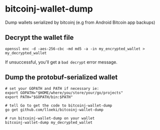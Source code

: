 # bitcoinj-wallet-dump

Dump wallets serialized by bitcoinj (e.g from Android Bitcoin app backups)

## Decrypt the wallet file

```
openssl enc -d -aes-256-cbc -md md5 -a -in my_encrypted_wallet > my_decrypted_wallet
```

If unsuccessful, you'll get a `bad decrypt` error message.

## Dump the protobuf-serialized wallet

```
# set your GOPATH and PATH if necessary ie:
export GOPATH="$HOME/where/you/store/your/go/projects"
export PATH="$GOPATH/bin:$PATH"

# tell Go to get the code to bitcoinj-wallet-dump
go get github.com/lloeki/bitcoinj-wallet-dump

# run bitcoinj-wallet-dump on your wallet
bitcoinj-wallet-dump my_decrypted_wallet
```
